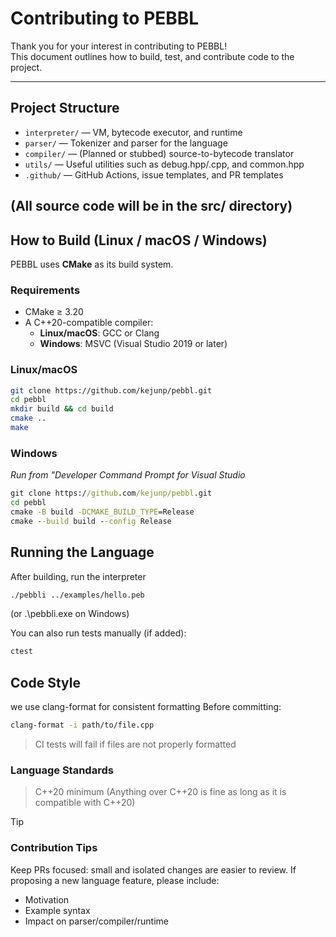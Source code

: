 # Contributing to PEBBL

Thank you for your interest in contributing to PEBBL!  
This document outlines how to build, test, and contribute code to the project.

---

## Project Structure

- `interpreter/` — VM, bytecode executor, and runtime
- `parser/` — Tokenizer and parser for the language
- `compiler/` — (Planned or stubbed) source-to-bytecode translator
- `utils/` — Useful utilities such as debug.hpp/.cpp, and common.hpp
- `.github/` — GitHub Actions, issue templates, and PR templates

(All source code will be in the src/ directory)
---

## How to Build (Linux / macOS / Windows)

PEBBL uses **CMake** as its build system.

### Requirements

- CMake ≥ 3.20
- A C++20-compatible compiler:
  - **Linux/macOS**: GCC or Clang
  - **Windows**: MSVC (Visual Studio 2019 or later)

### Linux/macOS

```bash
git clone https://github.com/kejunp/pebbl.git
cd pebbl
mkdir build && cd build
cmake ..
make
```

### Windows
*Run from "Developer Command Prompt for Visual Studio*
```cmd
git clone https://github.com/kejunp/pebbl.git
cd pebbl
cmake -B build -DCMAKE_BUILD_TYPE=Release
cmake --build build --config Release
```

## Running the Language
After building, run the interpreter
```sh
./pebbli ../examples/hello.peb
```
(or .\pebbli.exe on Windows)

You can also run tests manually (if added):
```sh
ctest
```

## Code Style
we use clang-format for consistent formatting
Before committing:
```bash
clang-format -i path/to/file.cpp
```
> CI tests will fail if files are not properly formatted

### Language Standards
> C++20 minimum (Anything over C++20 is fine as long as it is compatible with C++20)

> [!TIP]
>
> ### Contribution Tips
> Keep PRs focused: small and isolated changes are easier to review.
> If proposing a new language feature, please include:
> - Motivation
> - Example syntax
> - Impact on parser/compiler/runtime